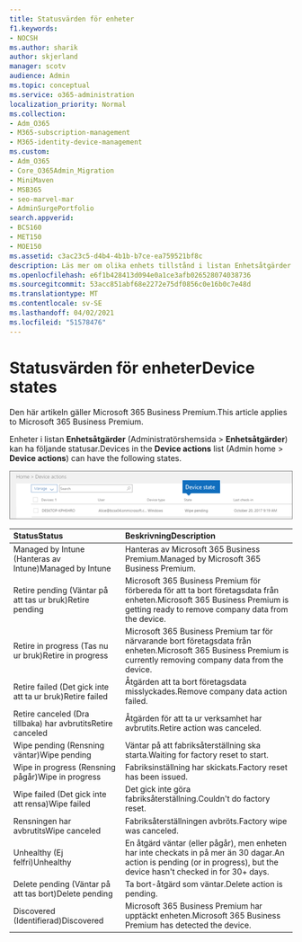 ```yaml
---
title: Statusvärden för enheter
f1.keywords:
- NOCSH
ms.author: sharik
author: skjerland
manager: scotv
audience: Admin
ms.topic: conceptual
ms.service: o365-administration
localization_priority: Normal
ms.collection:
- Adm_O365
- M365-subscription-management
- M365-identity-device-management
ms.custom:
- Adm_O365
- Core_O365Admin_Migration
- MiniMaven
- MSB365
- seo-marvel-mar
- AdminSurgePortfolio
search.appverid:
- BCS160
- MET150
- MOE150
ms.assetid: c3ac23c5-d4b4-4b1b-b7ce-ea759521bf8c
description: Läs mer om olika enhets tillstånd i listan Enhetsåtgärder i administrationscentret i Microsoft 365 för företag.
ms.openlocfilehash: e6f1b428413d094e0a1ce3afb026528074038736
ms.sourcegitcommit: 53acc851abf68e2272e75df0856c0e16b0c7e48d
ms.translationtype: MT
ms.contentlocale: sv-SE
ms.lasthandoff: 04/02/2021
ms.locfileid: "51578476"
---
```

# <a name="device-states"></a><span data-ttu-id="4513c-103">Statusvärden för enheter</span><span class="sxs-lookup"><span data-stu-id="4513c-103">Device states</span></span>

<span data-ttu-id="4513c-104">Den här artikeln gäller Microsoft 365 Business Premium.</span><span class="sxs-lookup"><span data-stu-id="4513c-104">This article applies to Microsoft 365 Business Premium.</span></span>

<span data-ttu-id="4513c-105">Enheter i listan **Enhetsåtgärder** (Administratörshemsida \> **Enhetsåtgärder**) kan ha följande statusar.</span><span class="sxs-lookup"><span data-stu-id="4513c-105">Devices in the **Device actions** list (Admin home \> **Device actions**) can have the following states.</span></span>
  
![In the Device actions list, you can see the Devices states.](../media/a621c47e-45d9-4e1a-beb9-c03254d40c1d.png)
  
|<span data-ttu-id="4513c-107">**Status**</span><span class="sxs-lookup"><span data-stu-id="4513c-107">**Status**</span></span>|<span data-ttu-id="4513c-108">**Beskrivning**</span><span class="sxs-lookup"><span data-stu-id="4513c-108">**Description**</span></span>|
|:-----|:-----|
|<span data-ttu-id="4513c-109">Managed by Intune (Hanteras av Intune)</span><span class="sxs-lookup"><span data-stu-id="4513c-109">Managed by Intune</span></span>  <br/> |<span data-ttu-id="4513c-110">Hanteras av Microsoft 365 Business Premium.</span><span class="sxs-lookup"><span data-stu-id="4513c-110">Managed by Microsoft 365 Business Premium.</span></span>  <br/> |
|<span data-ttu-id="4513c-111">Retire pending (Väntar på att tas ur bruk)</span><span class="sxs-lookup"><span data-stu-id="4513c-111">Retire pending</span></span>  <br/> |<span data-ttu-id="4513c-112">Microsoft 365 Business Premium för förbereda för att ta bort företagsdata från enheten.</span><span class="sxs-lookup"><span data-stu-id="4513c-112">Microsoft 365 Business Premium is getting ready to remove company data from the device.</span></span>  <br/> |
|<span data-ttu-id="4513c-113">Retire in progress (Tas nu ur bruk)</span><span class="sxs-lookup"><span data-stu-id="4513c-113">Retire in progress</span></span>  <br/> |<span data-ttu-id="4513c-114">Microsoft 365 Business Premium tar för närvarande bort företagsdata från enheten.</span><span class="sxs-lookup"><span data-stu-id="4513c-114">Microsoft 365 Business Premium is currently removing company data from the device.</span></span>  <br/> |
|<span data-ttu-id="4513c-115">Retire failed (Det gick inte att ta ur bruk)</span><span class="sxs-lookup"><span data-stu-id="4513c-115">Retire failed</span></span>  <br/> | <span data-ttu-id="4513c-116">Åtgärden att ta bort företagsdata misslyckades.</span><span class="sxs-lookup"><span data-stu-id="4513c-116">Remove company data action failed.</span></span>  <br/> |
|<span data-ttu-id="4513c-117">Retire canceled (Dra tillbaka) har avbrutits</span><span class="sxs-lookup"><span data-stu-id="4513c-117">Retire canceled</span></span>  <br/> |<span data-ttu-id="4513c-118">Åtgärden för att ta ur verksamhet har avbrutits.</span><span class="sxs-lookup"><span data-stu-id="4513c-118">Retire action was canceled.</span></span>  <br/> |
|<span data-ttu-id="4513c-119">Wipe pending (Rensning väntar)</span><span class="sxs-lookup"><span data-stu-id="4513c-119">Wipe pending</span></span>  <br/> |<span data-ttu-id="4513c-120">Väntar på att fabriksåterställning ska starta.</span><span class="sxs-lookup"><span data-stu-id="4513c-120">Waiting for factory reset to start.</span></span>  <br/> |
|<span data-ttu-id="4513c-121">Wipe in progress (Rensning pågår)</span><span class="sxs-lookup"><span data-stu-id="4513c-121">Wipe in progress</span></span>  <br/> |<span data-ttu-id="4513c-122">Fabriksinställning har skickats.</span><span class="sxs-lookup"><span data-stu-id="4513c-122">Factory reset has been issued.</span></span>  <br/> |
|<span data-ttu-id="4513c-123">Wipe failed (Det gick inte att rensa)</span><span class="sxs-lookup"><span data-stu-id="4513c-123">Wipe failed</span></span>  <br/> |<span data-ttu-id="4513c-124">Det gick inte göra fabriksåterställning.</span><span class="sxs-lookup"><span data-stu-id="4513c-124">Couldn't do factory reset.</span></span>  <br/> |
|<span data-ttu-id="4513c-125">Rensningen har avbrutits</span><span class="sxs-lookup"><span data-stu-id="4513c-125">Wipe canceled</span></span>  <br/> |<span data-ttu-id="4513c-126">Fabriksåterställningen avbröts.</span><span class="sxs-lookup"><span data-stu-id="4513c-126">Factory wipe was canceled.</span></span>  <br/> |
|<span data-ttu-id="4513c-127">Unhealthy (Ej felfri)</span><span class="sxs-lookup"><span data-stu-id="4513c-127">Unhealthy</span></span>  <br/> |<span data-ttu-id="4513c-128">En åtgärd väntar (eller pågår), men enheten har inte checkats in på mer än 30 dagar.</span><span class="sxs-lookup"><span data-stu-id="4513c-128">An action is pending (or in progress), but the device hasn't checked in for 30+ days.</span></span>  <br/> |
|<span data-ttu-id="4513c-129">Delete pending (Väntar på att tas bort)</span><span class="sxs-lookup"><span data-stu-id="4513c-129">Delete pending</span></span>  <br/> |<span data-ttu-id="4513c-130">Ta bort-åtgärd som väntar.</span><span class="sxs-lookup"><span data-stu-id="4513c-130">Delete action is pending.</span></span>  <br/> |
|<span data-ttu-id="4513c-131">Discovered (Identifierad)</span><span class="sxs-lookup"><span data-stu-id="4513c-131">Discovered</span></span>  <br/> |<span data-ttu-id="4513c-132">Microsoft 365 Business Premium har upptäckt enheten.</span><span class="sxs-lookup"><span data-stu-id="4513c-132">Microsoft 365 Business Premium has detected the device.</span></span>  <br/> |
   
